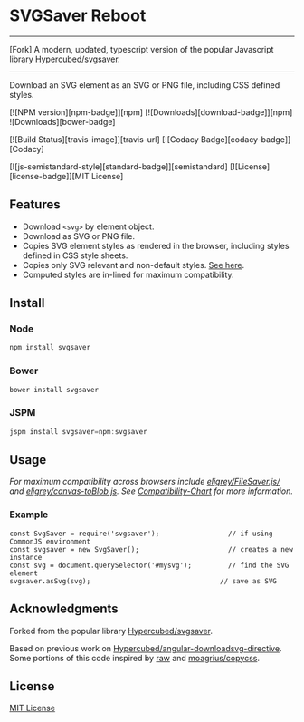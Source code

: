 # SVGSaver Reboot
***
[Fork] A modern, updated, typescript version of the popular Javascript library [Hypercubed/svgsaver](https://github.com/Hypercubed/svgsaver).
***

Download an SVG element as an SVG or PNG file, including CSS defined styles.

[![NPM version][npm-badge]][npm]
[![Downloads][download-badge]][npm]
![Downloads][bower-badge]

[![Build Status][travis-image]][travis-url]
[![Codacy Badge][codacy-badge]][Codacy]

[![js-semistandard-style][standard-badge]][semistandard]
[![License][license-badge]][MIT License]

## Features
- Download `<svg>` by element object.
- Download as SVG or PNG file.
- Copies SVG element styles as rendered in the browser, including styles defined in CSS style sheets.
- Copies only SVG relevant and non-default styles.  [See here](http://www.w3.org/TR/SVG/propidx.html).
- Computed styles are in-lined for maximum compatibility.

## Install

### Node

```js
npm install svgsaver
```

### Bower

```js
bower install svgsaver
```

### JSPM

```js
jspm install svgsaver=npm:svgsaver
```

## Usage

*For maximum compatibility across browsers include [eligrey/FileSaver.js/](https://github.com/eligrey/FileSaver.js) and [eligrey/canvas-toBlob.js](https://github.com/eligrey/canvas-toBlob.js). See [Compatibility-Chart](https://github.com/Hypercubed/svgsaver/wiki/Compatibility-Chart) for more information.*

### Example

```
const SvgSaver = require('svgsaver');                 // if using CommonJS environment
const svgsaver = new SvgSaver();                      // creates a new instance
const svg = document.querySelector('#mysvg');         // find the SVG element
svgsaver.asSvg(svg);                                // save as SVG
```

## Acknowledgments
Forked from the popular library [Hypercubed/svgsaver](https://github.com/Hypercubed/svgsaver).

Based on previous work on [Hypercubed/angular-downloadsvg-directive](https://github.com/Hypercubed/angular-downloadsvg-directive).  Some portions of this code inspired by [raw](https://github.com/densitydesign/raw/blob/master/js/directives.js) and [moagrius/copycss](https://github.com/moagrius/copycss).

## License
[MIT License](LICENSE.md)